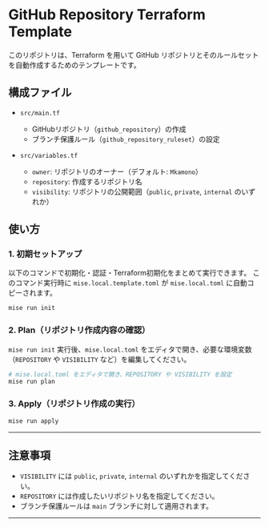 
# GitHub Repository Terraform Template

このリポジトリは、Terraform を用いて GitHub リポジトリとそのルールセットを自動作成するためのテンプレートです。

## 構成ファイル

- `src/main.tf`
	- GitHubリポジトリ（`github_repository`）の作成
	- ブランチ保護ルール（`github_repository_ruleset`）の設定

- `src/variables.tf`
	- `owner`: リポジトリのオーナー（デフォルト: `Mkamono`）
	- `repository`: 作成するリポジトリ名
	- `visibility`: リポジトリの公開範囲（`public`, `private`, `internal` のいずれか）


## 使い方


### 1. 初期セットアップ

以下のコマンドで初期化・認証・Terraform初期化をまとめて実行できます。
このコマンド実行時に `mise.local.template.toml` が `mise.local.toml` に自動コピーされます。

```bash
mise run init
```



### 2. Plan（リポジトリ作成内容の確認）

`mise run init` 実行後、`mise.local.toml` をエディタで開き、必要な環境変数（`REPOSITORY` や `VISIBILITY` など）を編集してください。

```bash
# mise.local.toml をエディタで開き、REPOSITORY や VISIBILITY を設定
mise run plan
```


### 3. Apply（リポジトリ作成の実行）

```bash
mise run apply
```

---


## 注意事項

- `VISIBILITY` には `public`, `private`, `internal` のいずれかを指定してください。
- `REPOSITORY` には作成したいリポジトリ名を指定してください。
- ブランチ保護ルールは `main` ブランチに対して適用されます。


---
